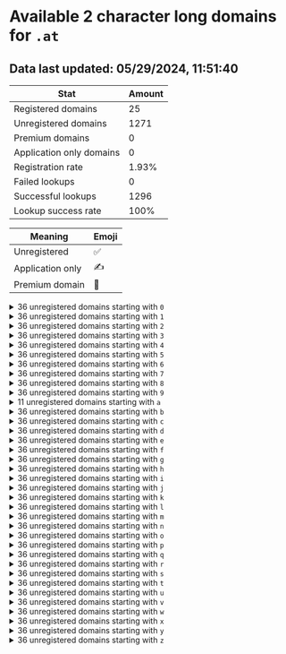 # Available 2 character long domains for `.at`

## Data last updated: 05/29/2024, 11:51:40

|Stat|Amount|
|--|--|
|Registered domains|25|
|Unregistered domains|1271|
|Premium domains|0|
|Application only domains|0|
|Registration rate|1.93%|
|Failed lookups|0|
|Successful lookups|1296|
|Lookup success rate|100%|


|Meaning|Emoji|
|--|--|
|Unregistered|:white_check_mark:|
|Application only|:writing_hand:|
|Premium domain|:gem:|

<details>
<summary>36 unregistered domains starting with <bold><code>0</code></bold></summary>

|Type|Domain|
|--|--|
|:white_check_mark:|`00.at`|
|:white_check_mark:|`01.at`|
|:white_check_mark:|`02.at`|
|:white_check_mark:|`03.at`|
|:white_check_mark:|`04.at`|
|:white_check_mark:|`05.at`|
|:white_check_mark:|`06.at`|
|:white_check_mark:|`07.at`|
|:white_check_mark:|`08.at`|
|:white_check_mark:|`09.at`|
|:white_check_mark:|`0a.at`|
|:white_check_mark:|`0b.at`|
|:white_check_mark:|`0c.at`|
|:white_check_mark:|`0d.at`|
|:white_check_mark:|`0e.at`|
|:white_check_mark:|`0f.at`|
|:white_check_mark:|`0g.at`|
|:white_check_mark:|`0h.at`|
|:white_check_mark:|`0i.at`|
|:white_check_mark:|`0j.at`|
|:white_check_mark:|`0k.at`|
|:white_check_mark:|`0l.at`|
|:white_check_mark:|`0m.at`|
|:white_check_mark:|`0n.at`|
|:white_check_mark:|`0o.at`|
|:white_check_mark:|`0p.at`|
|:white_check_mark:|`0q.at`|
|:white_check_mark:|`0r.at`|
|:white_check_mark:|`0s.at`|
|:white_check_mark:|`0t.at`|
|:white_check_mark:|`0u.at`|
|:white_check_mark:|`0v.at`|
|:white_check_mark:|`0w.at`|
|:white_check_mark:|`0x.at`|
|:white_check_mark:|`0y.at`|
|:white_check_mark:|`0z.at`|
</details>
<details>
<summary>36 unregistered domains starting with <bold><code>1</code></bold></summary>

|Type|Domain|
|--|--|
|:white_check_mark:|`10.at`|
|:white_check_mark:|`11.at`|
|:white_check_mark:|`12.at`|
|:white_check_mark:|`13.at`|
|:white_check_mark:|`14.at`|
|:white_check_mark:|`15.at`|
|:white_check_mark:|`16.at`|
|:white_check_mark:|`17.at`|
|:white_check_mark:|`18.at`|
|:white_check_mark:|`19.at`|
|:white_check_mark:|`1a.at`|
|:white_check_mark:|`1b.at`|
|:white_check_mark:|`1c.at`|
|:white_check_mark:|`1d.at`|
|:white_check_mark:|`1e.at`|
|:white_check_mark:|`1f.at`|
|:white_check_mark:|`1g.at`|
|:white_check_mark:|`1h.at`|
|:white_check_mark:|`1i.at`|
|:white_check_mark:|`1j.at`|
|:white_check_mark:|`1k.at`|
|:white_check_mark:|`1l.at`|
|:white_check_mark:|`1m.at`|
|:white_check_mark:|`1n.at`|
|:white_check_mark:|`1o.at`|
|:white_check_mark:|`1p.at`|
|:white_check_mark:|`1q.at`|
|:white_check_mark:|`1r.at`|
|:white_check_mark:|`1s.at`|
|:white_check_mark:|`1t.at`|
|:white_check_mark:|`1u.at`|
|:white_check_mark:|`1v.at`|
|:white_check_mark:|`1w.at`|
|:white_check_mark:|`1x.at`|
|:white_check_mark:|`1y.at`|
|:white_check_mark:|`1z.at`|
</details>
<details>
<summary>36 unregistered domains starting with <bold><code>2</code></bold></summary>

|Type|Domain|
|--|--|
|:white_check_mark:|`20.at`|
|:white_check_mark:|`21.at`|
|:white_check_mark:|`22.at`|
|:white_check_mark:|`23.at`|
|:white_check_mark:|`24.at`|
|:white_check_mark:|`25.at`|
|:white_check_mark:|`26.at`|
|:white_check_mark:|`27.at`|
|:white_check_mark:|`28.at`|
|:white_check_mark:|`29.at`|
|:white_check_mark:|`2a.at`|
|:white_check_mark:|`2b.at`|
|:white_check_mark:|`2c.at`|
|:white_check_mark:|`2d.at`|
|:white_check_mark:|`2e.at`|
|:white_check_mark:|`2f.at`|
|:white_check_mark:|`2g.at`|
|:white_check_mark:|`2h.at`|
|:white_check_mark:|`2i.at`|
|:white_check_mark:|`2j.at`|
|:white_check_mark:|`2k.at`|
|:white_check_mark:|`2l.at`|
|:white_check_mark:|`2m.at`|
|:white_check_mark:|`2n.at`|
|:white_check_mark:|`2o.at`|
|:white_check_mark:|`2p.at`|
|:white_check_mark:|`2q.at`|
|:white_check_mark:|`2r.at`|
|:white_check_mark:|`2s.at`|
|:white_check_mark:|`2t.at`|
|:white_check_mark:|`2u.at`|
|:white_check_mark:|`2v.at`|
|:white_check_mark:|`2w.at`|
|:white_check_mark:|`2x.at`|
|:white_check_mark:|`2y.at`|
|:white_check_mark:|`2z.at`|
</details>
<details>
<summary>36 unregistered domains starting with <bold><code>3</code></bold></summary>

|Type|Domain|
|--|--|
|:white_check_mark:|`30.at`|
|:white_check_mark:|`31.at`|
|:white_check_mark:|`32.at`|
|:white_check_mark:|`33.at`|
|:white_check_mark:|`34.at`|
|:white_check_mark:|`35.at`|
|:white_check_mark:|`36.at`|
|:white_check_mark:|`37.at`|
|:white_check_mark:|`38.at`|
|:white_check_mark:|`39.at`|
|:white_check_mark:|`3a.at`|
|:white_check_mark:|`3b.at`|
|:white_check_mark:|`3c.at`|
|:white_check_mark:|`3d.at`|
|:white_check_mark:|`3e.at`|
|:white_check_mark:|`3f.at`|
|:white_check_mark:|`3g.at`|
|:white_check_mark:|`3h.at`|
|:white_check_mark:|`3i.at`|
|:white_check_mark:|`3j.at`|
|:white_check_mark:|`3k.at`|
|:white_check_mark:|`3l.at`|
|:white_check_mark:|`3m.at`|
|:white_check_mark:|`3n.at`|
|:white_check_mark:|`3o.at`|
|:white_check_mark:|`3p.at`|
|:white_check_mark:|`3q.at`|
|:white_check_mark:|`3r.at`|
|:white_check_mark:|`3s.at`|
|:white_check_mark:|`3t.at`|
|:white_check_mark:|`3u.at`|
|:white_check_mark:|`3v.at`|
|:white_check_mark:|`3w.at`|
|:white_check_mark:|`3x.at`|
|:white_check_mark:|`3y.at`|
|:white_check_mark:|`3z.at`|
</details>
<details>
<summary>36 unregistered domains starting with <bold><code>4</code></bold></summary>

|Type|Domain|
|--|--|
|:white_check_mark:|`40.at`|
|:white_check_mark:|`41.at`|
|:white_check_mark:|`42.at`|
|:white_check_mark:|`43.at`|
|:white_check_mark:|`44.at`|
|:white_check_mark:|`45.at`|
|:white_check_mark:|`46.at`|
|:white_check_mark:|`47.at`|
|:white_check_mark:|`48.at`|
|:white_check_mark:|`49.at`|
|:white_check_mark:|`4a.at`|
|:white_check_mark:|`4b.at`|
|:white_check_mark:|`4c.at`|
|:white_check_mark:|`4d.at`|
|:white_check_mark:|`4e.at`|
|:white_check_mark:|`4f.at`|
|:white_check_mark:|`4g.at`|
|:white_check_mark:|`4h.at`|
|:white_check_mark:|`4i.at`|
|:white_check_mark:|`4j.at`|
|:white_check_mark:|`4k.at`|
|:white_check_mark:|`4l.at`|
|:white_check_mark:|`4m.at`|
|:white_check_mark:|`4n.at`|
|:white_check_mark:|`4o.at`|
|:white_check_mark:|`4p.at`|
|:white_check_mark:|`4q.at`|
|:white_check_mark:|`4r.at`|
|:white_check_mark:|`4s.at`|
|:white_check_mark:|`4t.at`|
|:white_check_mark:|`4u.at`|
|:white_check_mark:|`4v.at`|
|:white_check_mark:|`4w.at`|
|:white_check_mark:|`4x.at`|
|:white_check_mark:|`4y.at`|
|:white_check_mark:|`4z.at`|
</details>
<details>
<summary>36 unregistered domains starting with <bold><code>5</code></bold></summary>

|Type|Domain|
|--|--|
|:white_check_mark:|`50.at`|
|:white_check_mark:|`51.at`|
|:white_check_mark:|`52.at`|
|:white_check_mark:|`53.at`|
|:white_check_mark:|`54.at`|
|:white_check_mark:|`55.at`|
|:white_check_mark:|`56.at`|
|:white_check_mark:|`57.at`|
|:white_check_mark:|`58.at`|
|:white_check_mark:|`59.at`|
|:white_check_mark:|`5a.at`|
|:white_check_mark:|`5b.at`|
|:white_check_mark:|`5c.at`|
|:white_check_mark:|`5d.at`|
|:white_check_mark:|`5e.at`|
|:white_check_mark:|`5f.at`|
|:white_check_mark:|`5g.at`|
|:white_check_mark:|`5h.at`|
|:white_check_mark:|`5i.at`|
|:white_check_mark:|`5j.at`|
|:white_check_mark:|`5k.at`|
|:white_check_mark:|`5l.at`|
|:white_check_mark:|`5m.at`|
|:white_check_mark:|`5n.at`|
|:white_check_mark:|`5o.at`|
|:white_check_mark:|`5p.at`|
|:white_check_mark:|`5q.at`|
|:white_check_mark:|`5r.at`|
|:white_check_mark:|`5s.at`|
|:white_check_mark:|`5t.at`|
|:white_check_mark:|`5u.at`|
|:white_check_mark:|`5v.at`|
|:white_check_mark:|`5w.at`|
|:white_check_mark:|`5x.at`|
|:white_check_mark:|`5y.at`|
|:white_check_mark:|`5z.at`|
</details>
<details>
<summary>36 unregistered domains starting with <bold><code>6</code></bold></summary>

|Type|Domain|
|--|--|
|:white_check_mark:|`60.at`|
|:white_check_mark:|`61.at`|
|:white_check_mark:|`62.at`|
|:white_check_mark:|`63.at`|
|:white_check_mark:|`64.at`|
|:white_check_mark:|`65.at`|
|:white_check_mark:|`66.at`|
|:white_check_mark:|`67.at`|
|:white_check_mark:|`68.at`|
|:white_check_mark:|`69.at`|
|:white_check_mark:|`6a.at`|
|:white_check_mark:|`6b.at`|
|:white_check_mark:|`6c.at`|
|:white_check_mark:|`6d.at`|
|:white_check_mark:|`6e.at`|
|:white_check_mark:|`6f.at`|
|:white_check_mark:|`6g.at`|
|:white_check_mark:|`6h.at`|
|:white_check_mark:|`6i.at`|
|:white_check_mark:|`6j.at`|
|:white_check_mark:|`6k.at`|
|:white_check_mark:|`6l.at`|
|:white_check_mark:|`6m.at`|
|:white_check_mark:|`6n.at`|
|:white_check_mark:|`6o.at`|
|:white_check_mark:|`6p.at`|
|:white_check_mark:|`6q.at`|
|:white_check_mark:|`6r.at`|
|:white_check_mark:|`6s.at`|
|:white_check_mark:|`6t.at`|
|:white_check_mark:|`6u.at`|
|:white_check_mark:|`6v.at`|
|:white_check_mark:|`6w.at`|
|:white_check_mark:|`6x.at`|
|:white_check_mark:|`6y.at`|
|:white_check_mark:|`6z.at`|
</details>
<details>
<summary>36 unregistered domains starting with <bold><code>7</code></bold></summary>

|Type|Domain|
|--|--|
|:white_check_mark:|`70.at`|
|:white_check_mark:|`71.at`|
|:white_check_mark:|`72.at`|
|:white_check_mark:|`73.at`|
|:white_check_mark:|`74.at`|
|:white_check_mark:|`75.at`|
|:white_check_mark:|`76.at`|
|:white_check_mark:|`77.at`|
|:white_check_mark:|`78.at`|
|:white_check_mark:|`79.at`|
|:white_check_mark:|`7a.at`|
|:white_check_mark:|`7b.at`|
|:white_check_mark:|`7c.at`|
|:white_check_mark:|`7d.at`|
|:white_check_mark:|`7e.at`|
|:white_check_mark:|`7f.at`|
|:white_check_mark:|`7g.at`|
|:white_check_mark:|`7h.at`|
|:white_check_mark:|`7i.at`|
|:white_check_mark:|`7j.at`|
|:white_check_mark:|`7k.at`|
|:white_check_mark:|`7l.at`|
|:white_check_mark:|`7m.at`|
|:white_check_mark:|`7n.at`|
|:white_check_mark:|`7o.at`|
|:white_check_mark:|`7p.at`|
|:white_check_mark:|`7q.at`|
|:white_check_mark:|`7r.at`|
|:white_check_mark:|`7s.at`|
|:white_check_mark:|`7t.at`|
|:white_check_mark:|`7u.at`|
|:white_check_mark:|`7v.at`|
|:white_check_mark:|`7w.at`|
|:white_check_mark:|`7x.at`|
|:white_check_mark:|`7y.at`|
|:white_check_mark:|`7z.at`|
</details>
<details>
<summary>36 unregistered domains starting with <bold><code>8</code></bold></summary>

|Type|Domain|
|--|--|
|:white_check_mark:|`80.at`|
|:white_check_mark:|`81.at`|
|:white_check_mark:|`82.at`|
|:white_check_mark:|`83.at`|
|:white_check_mark:|`84.at`|
|:white_check_mark:|`85.at`|
|:white_check_mark:|`86.at`|
|:white_check_mark:|`87.at`|
|:white_check_mark:|`88.at`|
|:white_check_mark:|`89.at`|
|:white_check_mark:|`8a.at`|
|:white_check_mark:|`8b.at`|
|:white_check_mark:|`8c.at`|
|:white_check_mark:|`8d.at`|
|:white_check_mark:|`8e.at`|
|:white_check_mark:|`8f.at`|
|:white_check_mark:|`8g.at`|
|:white_check_mark:|`8h.at`|
|:white_check_mark:|`8i.at`|
|:white_check_mark:|`8j.at`|
|:white_check_mark:|`8k.at`|
|:white_check_mark:|`8l.at`|
|:white_check_mark:|`8m.at`|
|:white_check_mark:|`8n.at`|
|:white_check_mark:|`8o.at`|
|:white_check_mark:|`8p.at`|
|:white_check_mark:|`8q.at`|
|:white_check_mark:|`8r.at`|
|:white_check_mark:|`8s.at`|
|:white_check_mark:|`8t.at`|
|:white_check_mark:|`8u.at`|
|:white_check_mark:|`8v.at`|
|:white_check_mark:|`8w.at`|
|:white_check_mark:|`8x.at`|
|:white_check_mark:|`8y.at`|
|:white_check_mark:|`8z.at`|
</details>
<details>
<summary>36 unregistered domains starting with <bold><code>9</code></bold></summary>

|Type|Domain|
|--|--|
|:white_check_mark:|`90.at`|
|:white_check_mark:|`91.at`|
|:white_check_mark:|`92.at`|
|:white_check_mark:|`93.at`|
|:white_check_mark:|`94.at`|
|:white_check_mark:|`95.at`|
|:white_check_mark:|`96.at`|
|:white_check_mark:|`97.at`|
|:white_check_mark:|`98.at`|
|:white_check_mark:|`99.at`|
|:white_check_mark:|`9a.at`|
|:white_check_mark:|`9b.at`|
|:white_check_mark:|`9c.at`|
|:white_check_mark:|`9d.at`|
|:white_check_mark:|`9e.at`|
|:white_check_mark:|`9f.at`|
|:white_check_mark:|`9g.at`|
|:white_check_mark:|`9h.at`|
|:white_check_mark:|`9i.at`|
|:white_check_mark:|`9j.at`|
|:white_check_mark:|`9k.at`|
|:white_check_mark:|`9l.at`|
|:white_check_mark:|`9m.at`|
|:white_check_mark:|`9n.at`|
|:white_check_mark:|`9o.at`|
|:white_check_mark:|`9p.at`|
|:white_check_mark:|`9q.at`|
|:white_check_mark:|`9r.at`|
|:white_check_mark:|`9s.at`|
|:white_check_mark:|`9t.at`|
|:white_check_mark:|`9u.at`|
|:white_check_mark:|`9v.at`|
|:white_check_mark:|`9w.at`|
|:white_check_mark:|`9x.at`|
|:white_check_mark:|`9y.at`|
|:white_check_mark:|`9z.at`|
</details>
<details>
<summary>11 unregistered domains starting with <bold><code>a</code></bold></summary>

|Type|Domain|
|--|--|
|:white_check_mark:|`a0.at`|
|:white_check_mark:|`a1.at`|
|:white_check_mark:|`a2.at`|
|:white_check_mark:|`a3.at`|
|:white_check_mark:|`a4.at`|
|:white_check_mark:|`a5.at`|
|:white_check_mark:|`a6.at`|
|:white_check_mark:|`a7.at`|
|:white_check_mark:|`a8.at`|
|:white_check_mark:|`a9.at`|
|:white_check_mark:|`az.at`|
</details>
<details>
<summary>36 unregistered domains starting with <bold><code>b</code></bold></summary>

|Type|Domain|
|--|--|
|:white_check_mark:|`b0.at`|
|:white_check_mark:|`b1.at`|
|:white_check_mark:|`b2.at`|
|:white_check_mark:|`b3.at`|
|:white_check_mark:|`b4.at`|
|:white_check_mark:|`b5.at`|
|:white_check_mark:|`b6.at`|
|:white_check_mark:|`b7.at`|
|:white_check_mark:|`b8.at`|
|:white_check_mark:|`b9.at`|
|:white_check_mark:|`ba.at`|
|:white_check_mark:|`bb.at`|
|:white_check_mark:|`bc.at`|
|:white_check_mark:|`bd.at`|
|:white_check_mark:|`be.at`|
|:white_check_mark:|`bf.at`|
|:white_check_mark:|`bg.at`|
|:white_check_mark:|`bh.at`|
|:white_check_mark:|`bi.at`|
|:white_check_mark:|`bj.at`|
|:white_check_mark:|`bk.at`|
|:white_check_mark:|`bl.at`|
|:white_check_mark:|`bm.at`|
|:white_check_mark:|`bn.at`|
|:white_check_mark:|`bo.at`|
|:white_check_mark:|`bp.at`|
|:white_check_mark:|`bq.at`|
|:white_check_mark:|`br.at`|
|:white_check_mark:|`bs.at`|
|:white_check_mark:|`bt.at`|
|:white_check_mark:|`bu.at`|
|:white_check_mark:|`bv.at`|
|:white_check_mark:|`bw.at`|
|:white_check_mark:|`bx.at`|
|:white_check_mark:|`by.at`|
|:white_check_mark:|`bz.at`|
</details>
<details>
<summary>36 unregistered domains starting with <bold><code>c</code></bold></summary>

|Type|Domain|
|--|--|
|:white_check_mark:|`c0.at`|
|:white_check_mark:|`c1.at`|
|:white_check_mark:|`c2.at`|
|:white_check_mark:|`c3.at`|
|:white_check_mark:|`c4.at`|
|:white_check_mark:|`c5.at`|
|:white_check_mark:|`c6.at`|
|:white_check_mark:|`c7.at`|
|:white_check_mark:|`c8.at`|
|:white_check_mark:|`c9.at`|
|:white_check_mark:|`ca.at`|
|:white_check_mark:|`cb.at`|
|:white_check_mark:|`cc.at`|
|:white_check_mark:|`cd.at`|
|:white_check_mark:|`ce.at`|
|:white_check_mark:|`cf.at`|
|:white_check_mark:|`cg.at`|
|:white_check_mark:|`ch.at`|
|:white_check_mark:|`ci.at`|
|:white_check_mark:|`cj.at`|
|:white_check_mark:|`ck.at`|
|:white_check_mark:|`cl.at`|
|:white_check_mark:|`cm.at`|
|:white_check_mark:|`cn.at`|
|:white_check_mark:|`co.at`|
|:white_check_mark:|`cp.at`|
|:white_check_mark:|`cq.at`|
|:white_check_mark:|`cr.at`|
|:white_check_mark:|`cs.at`|
|:white_check_mark:|`ct.at`|
|:white_check_mark:|`cu.at`|
|:white_check_mark:|`cv.at`|
|:white_check_mark:|`cw.at`|
|:white_check_mark:|`cx.at`|
|:white_check_mark:|`cy.at`|
|:white_check_mark:|`cz.at`|
</details>
<details>
<summary>36 unregistered domains starting with <bold><code>d</code></bold></summary>

|Type|Domain|
|--|--|
|:white_check_mark:|`d0.at`|
|:white_check_mark:|`d1.at`|
|:white_check_mark:|`d2.at`|
|:white_check_mark:|`d3.at`|
|:white_check_mark:|`d4.at`|
|:white_check_mark:|`d5.at`|
|:white_check_mark:|`d6.at`|
|:white_check_mark:|`d7.at`|
|:white_check_mark:|`d8.at`|
|:white_check_mark:|`d9.at`|
|:white_check_mark:|`da.at`|
|:white_check_mark:|`db.at`|
|:white_check_mark:|`dc.at`|
|:white_check_mark:|`dd.at`|
|:white_check_mark:|`de.at`|
|:white_check_mark:|`df.at`|
|:white_check_mark:|`dg.at`|
|:white_check_mark:|`dh.at`|
|:white_check_mark:|`di.at`|
|:white_check_mark:|`dj.at`|
|:white_check_mark:|`dk.at`|
|:white_check_mark:|`dl.at`|
|:white_check_mark:|`dm.at`|
|:white_check_mark:|`dn.at`|
|:white_check_mark:|`do.at`|
|:white_check_mark:|`dp.at`|
|:white_check_mark:|`dq.at`|
|:white_check_mark:|`dr.at`|
|:white_check_mark:|`ds.at`|
|:white_check_mark:|`dt.at`|
|:white_check_mark:|`du.at`|
|:white_check_mark:|`dv.at`|
|:white_check_mark:|`dw.at`|
|:white_check_mark:|`dx.at`|
|:white_check_mark:|`dy.at`|
|:white_check_mark:|`dz.at`|
</details>
<details>
<summary>36 unregistered domains starting with <bold><code>e</code></bold></summary>

|Type|Domain|
|--|--|
|:white_check_mark:|`e0.at`|
|:white_check_mark:|`e1.at`|
|:white_check_mark:|`e2.at`|
|:white_check_mark:|`e3.at`|
|:white_check_mark:|`e4.at`|
|:white_check_mark:|`e5.at`|
|:white_check_mark:|`e6.at`|
|:white_check_mark:|`e7.at`|
|:white_check_mark:|`e8.at`|
|:white_check_mark:|`e9.at`|
|:white_check_mark:|`ea.at`|
|:white_check_mark:|`eb.at`|
|:white_check_mark:|`ec.at`|
|:white_check_mark:|`ed.at`|
|:white_check_mark:|`ee.at`|
|:white_check_mark:|`ef.at`|
|:white_check_mark:|`eg.at`|
|:white_check_mark:|`eh.at`|
|:white_check_mark:|`ei.at`|
|:white_check_mark:|`ej.at`|
|:white_check_mark:|`ek.at`|
|:white_check_mark:|`el.at`|
|:white_check_mark:|`em.at`|
|:white_check_mark:|`en.at`|
|:white_check_mark:|`eo.at`|
|:white_check_mark:|`ep.at`|
|:white_check_mark:|`eq.at`|
|:white_check_mark:|`er.at`|
|:white_check_mark:|`es.at`|
|:white_check_mark:|`et.at`|
|:white_check_mark:|`eu.at`|
|:white_check_mark:|`ev.at`|
|:white_check_mark:|`ew.at`|
|:white_check_mark:|`ex.at`|
|:white_check_mark:|`ey.at`|
|:white_check_mark:|`ez.at`|
</details>
<details>
<summary>36 unregistered domains starting with <bold><code>f</code></bold></summary>

|Type|Domain|
|--|--|
|:white_check_mark:|`f0.at`|
|:white_check_mark:|`f1.at`|
|:white_check_mark:|`f2.at`|
|:white_check_mark:|`f3.at`|
|:white_check_mark:|`f4.at`|
|:white_check_mark:|`f5.at`|
|:white_check_mark:|`f6.at`|
|:white_check_mark:|`f7.at`|
|:white_check_mark:|`f8.at`|
|:white_check_mark:|`f9.at`|
|:white_check_mark:|`fa.at`|
|:white_check_mark:|`fb.at`|
|:white_check_mark:|`fc.at`|
|:white_check_mark:|`fd.at`|
|:white_check_mark:|`fe.at`|
|:white_check_mark:|`ff.at`|
|:white_check_mark:|`fg.at`|
|:white_check_mark:|`fh.at`|
|:white_check_mark:|`fi.at`|
|:white_check_mark:|`fj.at`|
|:white_check_mark:|`fk.at`|
|:white_check_mark:|`fl.at`|
|:white_check_mark:|`fm.at`|
|:white_check_mark:|`fn.at`|
|:white_check_mark:|`fo.at`|
|:white_check_mark:|`fp.at`|
|:white_check_mark:|`fq.at`|
|:white_check_mark:|`fr.at`|
|:white_check_mark:|`fs.at`|
|:white_check_mark:|`ft.at`|
|:white_check_mark:|`fu.at`|
|:white_check_mark:|`fv.at`|
|:white_check_mark:|`fw.at`|
|:white_check_mark:|`fx.at`|
|:white_check_mark:|`fy.at`|
|:white_check_mark:|`fz.at`|
</details>
<details>
<summary>36 unregistered domains starting with <bold><code>g</code></bold></summary>

|Type|Domain|
|--|--|
|:white_check_mark:|`g0.at`|
|:white_check_mark:|`g1.at`|
|:white_check_mark:|`g2.at`|
|:white_check_mark:|`g3.at`|
|:white_check_mark:|`g4.at`|
|:white_check_mark:|`g5.at`|
|:white_check_mark:|`g6.at`|
|:white_check_mark:|`g7.at`|
|:white_check_mark:|`g8.at`|
|:white_check_mark:|`g9.at`|
|:white_check_mark:|`ga.at`|
|:white_check_mark:|`gb.at`|
|:white_check_mark:|`gc.at`|
|:white_check_mark:|`gd.at`|
|:white_check_mark:|`ge.at`|
|:white_check_mark:|`gf.at`|
|:white_check_mark:|`gg.at`|
|:white_check_mark:|`gh.at`|
|:white_check_mark:|`gi.at`|
|:white_check_mark:|`gj.at`|
|:white_check_mark:|`gk.at`|
|:white_check_mark:|`gl.at`|
|:white_check_mark:|`gm.at`|
|:white_check_mark:|`gn.at`|
|:white_check_mark:|`go.at`|
|:white_check_mark:|`gp.at`|
|:white_check_mark:|`gq.at`|
|:white_check_mark:|`gr.at`|
|:white_check_mark:|`gs.at`|
|:white_check_mark:|`gt.at`|
|:white_check_mark:|`gu.at`|
|:white_check_mark:|`gv.at`|
|:white_check_mark:|`gw.at`|
|:white_check_mark:|`gx.at`|
|:white_check_mark:|`gy.at`|
|:white_check_mark:|`gz.at`|
</details>
<details>
<summary>36 unregistered domains starting with <bold><code>h</code></bold></summary>

|Type|Domain|
|--|--|
|:white_check_mark:|`h0.at`|
|:white_check_mark:|`h1.at`|
|:white_check_mark:|`h2.at`|
|:white_check_mark:|`h3.at`|
|:white_check_mark:|`h4.at`|
|:white_check_mark:|`h5.at`|
|:white_check_mark:|`h6.at`|
|:white_check_mark:|`h7.at`|
|:white_check_mark:|`h8.at`|
|:white_check_mark:|`h9.at`|
|:white_check_mark:|`ha.at`|
|:white_check_mark:|`hb.at`|
|:white_check_mark:|`hc.at`|
|:white_check_mark:|`hd.at`|
|:white_check_mark:|`he.at`|
|:white_check_mark:|`hf.at`|
|:white_check_mark:|`hg.at`|
|:white_check_mark:|`hh.at`|
|:white_check_mark:|`hi.at`|
|:white_check_mark:|`hj.at`|
|:white_check_mark:|`hk.at`|
|:white_check_mark:|`hl.at`|
|:white_check_mark:|`hm.at`|
|:white_check_mark:|`hn.at`|
|:white_check_mark:|`ho.at`|
|:white_check_mark:|`hp.at`|
|:white_check_mark:|`hq.at`|
|:white_check_mark:|`hr.at`|
|:white_check_mark:|`hs.at`|
|:white_check_mark:|`ht.at`|
|:white_check_mark:|`hu.at`|
|:white_check_mark:|`hv.at`|
|:white_check_mark:|`hw.at`|
|:white_check_mark:|`hx.at`|
|:white_check_mark:|`hy.at`|
|:white_check_mark:|`hz.at`|
</details>
<details>
<summary>36 unregistered domains starting with <bold><code>i</code></bold></summary>

|Type|Domain|
|--|--|
|:white_check_mark:|`i0.at`|
|:white_check_mark:|`i1.at`|
|:white_check_mark:|`i2.at`|
|:white_check_mark:|`i3.at`|
|:white_check_mark:|`i4.at`|
|:white_check_mark:|`i5.at`|
|:white_check_mark:|`i6.at`|
|:white_check_mark:|`i7.at`|
|:white_check_mark:|`i8.at`|
|:white_check_mark:|`i9.at`|
|:white_check_mark:|`ia.at`|
|:white_check_mark:|`ib.at`|
|:white_check_mark:|`ic.at`|
|:white_check_mark:|`id.at`|
|:white_check_mark:|`ie.at`|
|:white_check_mark:|`if.at`|
|:white_check_mark:|`ig.at`|
|:white_check_mark:|`ih.at`|
|:white_check_mark:|`ii.at`|
|:white_check_mark:|`ij.at`|
|:white_check_mark:|`ik.at`|
|:white_check_mark:|`il.at`|
|:white_check_mark:|`im.at`|
|:white_check_mark:|`in.at`|
|:white_check_mark:|`io.at`|
|:white_check_mark:|`ip.at`|
|:white_check_mark:|`iq.at`|
|:white_check_mark:|`ir.at`|
|:white_check_mark:|`is.at`|
|:white_check_mark:|`it.at`|
|:white_check_mark:|`iu.at`|
|:white_check_mark:|`iv.at`|
|:white_check_mark:|`iw.at`|
|:white_check_mark:|`ix.at`|
|:white_check_mark:|`iy.at`|
|:white_check_mark:|`iz.at`|
</details>
<details>
<summary>36 unregistered domains starting with <bold><code>j</code></bold></summary>

|Type|Domain|
|--|--|
|:white_check_mark:|`j0.at`|
|:white_check_mark:|`j1.at`|
|:white_check_mark:|`j2.at`|
|:white_check_mark:|`j3.at`|
|:white_check_mark:|`j4.at`|
|:white_check_mark:|`j5.at`|
|:white_check_mark:|`j6.at`|
|:white_check_mark:|`j7.at`|
|:white_check_mark:|`j8.at`|
|:white_check_mark:|`j9.at`|
|:white_check_mark:|`ja.at`|
|:white_check_mark:|`jb.at`|
|:white_check_mark:|`jc.at`|
|:white_check_mark:|`jd.at`|
|:white_check_mark:|`je.at`|
|:white_check_mark:|`jf.at`|
|:white_check_mark:|`jg.at`|
|:white_check_mark:|`jh.at`|
|:white_check_mark:|`ji.at`|
|:white_check_mark:|`jj.at`|
|:white_check_mark:|`jk.at`|
|:white_check_mark:|`jl.at`|
|:white_check_mark:|`jm.at`|
|:white_check_mark:|`jn.at`|
|:white_check_mark:|`jo.at`|
|:white_check_mark:|`jp.at`|
|:white_check_mark:|`jq.at`|
|:white_check_mark:|`jr.at`|
|:white_check_mark:|`js.at`|
|:white_check_mark:|`jt.at`|
|:white_check_mark:|`ju.at`|
|:white_check_mark:|`jv.at`|
|:white_check_mark:|`jw.at`|
|:white_check_mark:|`jx.at`|
|:white_check_mark:|`jy.at`|
|:white_check_mark:|`jz.at`|
</details>
<details>
<summary>36 unregistered domains starting with <bold><code>k</code></bold></summary>

|Type|Domain|
|--|--|
|:white_check_mark:|`k0.at`|
|:white_check_mark:|`k1.at`|
|:white_check_mark:|`k2.at`|
|:white_check_mark:|`k3.at`|
|:white_check_mark:|`k4.at`|
|:white_check_mark:|`k5.at`|
|:white_check_mark:|`k6.at`|
|:white_check_mark:|`k7.at`|
|:white_check_mark:|`k8.at`|
|:white_check_mark:|`k9.at`|
|:white_check_mark:|`ka.at`|
|:white_check_mark:|`kb.at`|
|:white_check_mark:|`kc.at`|
|:white_check_mark:|`kd.at`|
|:white_check_mark:|`ke.at`|
|:white_check_mark:|`kf.at`|
|:white_check_mark:|`kg.at`|
|:white_check_mark:|`kh.at`|
|:white_check_mark:|`ki.at`|
|:white_check_mark:|`kj.at`|
|:white_check_mark:|`kk.at`|
|:white_check_mark:|`kl.at`|
|:white_check_mark:|`km.at`|
|:white_check_mark:|`kn.at`|
|:white_check_mark:|`ko.at`|
|:white_check_mark:|`kp.at`|
|:white_check_mark:|`kq.at`|
|:white_check_mark:|`kr.at`|
|:white_check_mark:|`ks.at`|
|:white_check_mark:|`kt.at`|
|:white_check_mark:|`ku.at`|
|:white_check_mark:|`kv.at`|
|:white_check_mark:|`kw.at`|
|:white_check_mark:|`kx.at`|
|:white_check_mark:|`ky.at`|
|:white_check_mark:|`kz.at`|
</details>
<details>
<summary>36 unregistered domains starting with <bold><code>l</code></bold></summary>

|Type|Domain|
|--|--|
|:white_check_mark:|`l0.at`|
|:white_check_mark:|`l1.at`|
|:white_check_mark:|`l2.at`|
|:white_check_mark:|`l3.at`|
|:white_check_mark:|`l4.at`|
|:white_check_mark:|`l5.at`|
|:white_check_mark:|`l6.at`|
|:white_check_mark:|`l7.at`|
|:white_check_mark:|`l8.at`|
|:white_check_mark:|`l9.at`|
|:white_check_mark:|`la.at`|
|:white_check_mark:|`lb.at`|
|:white_check_mark:|`lc.at`|
|:white_check_mark:|`ld.at`|
|:white_check_mark:|`le.at`|
|:white_check_mark:|`lf.at`|
|:white_check_mark:|`lg.at`|
|:white_check_mark:|`lh.at`|
|:white_check_mark:|`li.at`|
|:white_check_mark:|`lj.at`|
|:white_check_mark:|`lk.at`|
|:white_check_mark:|`ll.at`|
|:white_check_mark:|`lm.at`|
|:white_check_mark:|`ln.at`|
|:white_check_mark:|`lo.at`|
|:white_check_mark:|`lp.at`|
|:white_check_mark:|`lq.at`|
|:white_check_mark:|`lr.at`|
|:white_check_mark:|`ls.at`|
|:white_check_mark:|`lt.at`|
|:white_check_mark:|`lu.at`|
|:white_check_mark:|`lv.at`|
|:white_check_mark:|`lw.at`|
|:white_check_mark:|`lx.at`|
|:white_check_mark:|`ly.at`|
|:white_check_mark:|`lz.at`|
</details>
<details>
<summary>36 unregistered domains starting with <bold><code>m</code></bold></summary>

|Type|Domain|
|--|--|
|:white_check_mark:|`m0.at`|
|:white_check_mark:|`m1.at`|
|:white_check_mark:|`m2.at`|
|:white_check_mark:|`m3.at`|
|:white_check_mark:|`m4.at`|
|:white_check_mark:|`m5.at`|
|:white_check_mark:|`m6.at`|
|:white_check_mark:|`m7.at`|
|:white_check_mark:|`m8.at`|
|:white_check_mark:|`m9.at`|
|:white_check_mark:|`ma.at`|
|:white_check_mark:|`mb.at`|
|:white_check_mark:|`mc.at`|
|:white_check_mark:|`md.at`|
|:white_check_mark:|`me.at`|
|:white_check_mark:|`mf.at`|
|:white_check_mark:|`mg.at`|
|:white_check_mark:|`mh.at`|
|:white_check_mark:|`mi.at`|
|:white_check_mark:|`mj.at`|
|:white_check_mark:|`mk.at`|
|:white_check_mark:|`ml.at`|
|:white_check_mark:|`mm.at`|
|:white_check_mark:|`mn.at`|
|:white_check_mark:|`mo.at`|
|:white_check_mark:|`mp.at`|
|:white_check_mark:|`mq.at`|
|:white_check_mark:|`mr.at`|
|:white_check_mark:|`ms.at`|
|:white_check_mark:|`mt.at`|
|:white_check_mark:|`mu.at`|
|:white_check_mark:|`mv.at`|
|:white_check_mark:|`mw.at`|
|:white_check_mark:|`mx.at`|
|:white_check_mark:|`my.at`|
|:white_check_mark:|`mz.at`|
</details>
<details>
<summary>36 unregistered domains starting with <bold><code>n</code></bold></summary>

|Type|Domain|
|--|--|
|:white_check_mark:|`n0.at`|
|:white_check_mark:|`n1.at`|
|:white_check_mark:|`n2.at`|
|:white_check_mark:|`n3.at`|
|:white_check_mark:|`n4.at`|
|:white_check_mark:|`n5.at`|
|:white_check_mark:|`n6.at`|
|:white_check_mark:|`n7.at`|
|:white_check_mark:|`n8.at`|
|:white_check_mark:|`n9.at`|
|:white_check_mark:|`na.at`|
|:white_check_mark:|`nb.at`|
|:white_check_mark:|`nc.at`|
|:white_check_mark:|`nd.at`|
|:white_check_mark:|`ne.at`|
|:white_check_mark:|`nf.at`|
|:white_check_mark:|`ng.at`|
|:white_check_mark:|`nh.at`|
|:white_check_mark:|`ni.at`|
|:white_check_mark:|`nj.at`|
|:white_check_mark:|`nk.at`|
|:white_check_mark:|`nl.at`|
|:white_check_mark:|`nm.at`|
|:white_check_mark:|`nn.at`|
|:white_check_mark:|`no.at`|
|:white_check_mark:|`np.at`|
|:white_check_mark:|`nq.at`|
|:white_check_mark:|`nr.at`|
|:white_check_mark:|`ns.at`|
|:white_check_mark:|`nt.at`|
|:white_check_mark:|`nu.at`|
|:white_check_mark:|`nv.at`|
|:white_check_mark:|`nw.at`|
|:white_check_mark:|`nx.at`|
|:white_check_mark:|`ny.at`|
|:white_check_mark:|`nz.at`|
</details>
<details>
<summary>36 unregistered domains starting with <bold><code>o</code></bold></summary>

|Type|Domain|
|--|--|
|:white_check_mark:|`o0.at`|
|:white_check_mark:|`o1.at`|
|:white_check_mark:|`o2.at`|
|:white_check_mark:|`o3.at`|
|:white_check_mark:|`o4.at`|
|:white_check_mark:|`o5.at`|
|:white_check_mark:|`o6.at`|
|:white_check_mark:|`o7.at`|
|:white_check_mark:|`o8.at`|
|:white_check_mark:|`o9.at`|
|:white_check_mark:|`oa.at`|
|:white_check_mark:|`ob.at`|
|:white_check_mark:|`oc.at`|
|:white_check_mark:|`od.at`|
|:white_check_mark:|`oe.at`|
|:white_check_mark:|`of.at`|
|:white_check_mark:|`og.at`|
|:white_check_mark:|`oh.at`|
|:white_check_mark:|`oi.at`|
|:white_check_mark:|`oj.at`|
|:white_check_mark:|`ok.at`|
|:white_check_mark:|`ol.at`|
|:white_check_mark:|`om.at`|
|:white_check_mark:|`on.at`|
|:white_check_mark:|`oo.at`|
|:white_check_mark:|`op.at`|
|:white_check_mark:|`oq.at`|
|:white_check_mark:|`or.at`|
|:white_check_mark:|`os.at`|
|:white_check_mark:|`ot.at`|
|:white_check_mark:|`ou.at`|
|:white_check_mark:|`ov.at`|
|:white_check_mark:|`ow.at`|
|:white_check_mark:|`ox.at`|
|:white_check_mark:|`oy.at`|
|:white_check_mark:|`oz.at`|
</details>
<details>
<summary>36 unregistered domains starting with <bold><code>p</code></bold></summary>

|Type|Domain|
|--|--|
|:white_check_mark:|`p0.at`|
|:white_check_mark:|`p1.at`|
|:white_check_mark:|`p2.at`|
|:white_check_mark:|`p3.at`|
|:white_check_mark:|`p4.at`|
|:white_check_mark:|`p5.at`|
|:white_check_mark:|`p6.at`|
|:white_check_mark:|`p7.at`|
|:white_check_mark:|`p8.at`|
|:white_check_mark:|`p9.at`|
|:white_check_mark:|`pa.at`|
|:white_check_mark:|`pb.at`|
|:white_check_mark:|`pc.at`|
|:white_check_mark:|`pd.at`|
|:white_check_mark:|`pe.at`|
|:white_check_mark:|`pf.at`|
|:white_check_mark:|`pg.at`|
|:white_check_mark:|`ph.at`|
|:white_check_mark:|`pi.at`|
|:white_check_mark:|`pj.at`|
|:white_check_mark:|`pk.at`|
|:white_check_mark:|`pl.at`|
|:white_check_mark:|`pm.at`|
|:white_check_mark:|`pn.at`|
|:white_check_mark:|`po.at`|
|:white_check_mark:|`pp.at`|
|:white_check_mark:|`pq.at`|
|:white_check_mark:|`pr.at`|
|:white_check_mark:|`ps.at`|
|:white_check_mark:|`pt.at`|
|:white_check_mark:|`pu.at`|
|:white_check_mark:|`pv.at`|
|:white_check_mark:|`pw.at`|
|:white_check_mark:|`px.at`|
|:white_check_mark:|`py.at`|
|:white_check_mark:|`pz.at`|
</details>
<details>
<summary>36 unregistered domains starting with <bold><code>q</code></bold></summary>

|Type|Domain|
|--|--|
|:white_check_mark:|`q0.at`|
|:white_check_mark:|`q1.at`|
|:white_check_mark:|`q2.at`|
|:white_check_mark:|`q3.at`|
|:white_check_mark:|`q4.at`|
|:white_check_mark:|`q5.at`|
|:white_check_mark:|`q6.at`|
|:white_check_mark:|`q7.at`|
|:white_check_mark:|`q8.at`|
|:white_check_mark:|`q9.at`|
|:white_check_mark:|`qa.at`|
|:white_check_mark:|`qb.at`|
|:white_check_mark:|`qc.at`|
|:white_check_mark:|`qd.at`|
|:white_check_mark:|`qe.at`|
|:white_check_mark:|`qf.at`|
|:white_check_mark:|`qg.at`|
|:white_check_mark:|`qh.at`|
|:white_check_mark:|`qi.at`|
|:white_check_mark:|`qj.at`|
|:white_check_mark:|`qk.at`|
|:white_check_mark:|`ql.at`|
|:white_check_mark:|`qm.at`|
|:white_check_mark:|`qn.at`|
|:white_check_mark:|`qo.at`|
|:white_check_mark:|`qp.at`|
|:white_check_mark:|`qq.at`|
|:white_check_mark:|`qr.at`|
|:white_check_mark:|`qs.at`|
|:white_check_mark:|`qt.at`|
|:white_check_mark:|`qu.at`|
|:white_check_mark:|`qv.at`|
|:white_check_mark:|`qw.at`|
|:white_check_mark:|`qx.at`|
|:white_check_mark:|`qy.at`|
|:white_check_mark:|`qz.at`|
</details>
<details>
<summary>36 unregistered domains starting with <bold><code>r</code></bold></summary>

|Type|Domain|
|--|--|
|:white_check_mark:|`r0.at`|
|:white_check_mark:|`r1.at`|
|:white_check_mark:|`r2.at`|
|:white_check_mark:|`r3.at`|
|:white_check_mark:|`r4.at`|
|:white_check_mark:|`r5.at`|
|:white_check_mark:|`r6.at`|
|:white_check_mark:|`r7.at`|
|:white_check_mark:|`r8.at`|
|:white_check_mark:|`r9.at`|
|:white_check_mark:|`ra.at`|
|:white_check_mark:|`rb.at`|
|:white_check_mark:|`rc.at`|
|:white_check_mark:|`rd.at`|
|:white_check_mark:|`re.at`|
|:white_check_mark:|`rf.at`|
|:white_check_mark:|`rg.at`|
|:white_check_mark:|`rh.at`|
|:white_check_mark:|`ri.at`|
|:white_check_mark:|`rj.at`|
|:white_check_mark:|`rk.at`|
|:white_check_mark:|`rl.at`|
|:white_check_mark:|`rm.at`|
|:white_check_mark:|`rn.at`|
|:white_check_mark:|`ro.at`|
|:white_check_mark:|`rp.at`|
|:white_check_mark:|`rq.at`|
|:white_check_mark:|`rr.at`|
|:white_check_mark:|`rs.at`|
|:white_check_mark:|`rt.at`|
|:white_check_mark:|`ru.at`|
|:white_check_mark:|`rv.at`|
|:white_check_mark:|`rw.at`|
|:white_check_mark:|`rx.at`|
|:white_check_mark:|`ry.at`|
|:white_check_mark:|`rz.at`|
</details>
<details>
<summary>36 unregistered domains starting with <bold><code>s</code></bold></summary>

|Type|Domain|
|--|--|
|:white_check_mark:|`s0.at`|
|:white_check_mark:|`s1.at`|
|:white_check_mark:|`s2.at`|
|:white_check_mark:|`s3.at`|
|:white_check_mark:|`s4.at`|
|:white_check_mark:|`s5.at`|
|:white_check_mark:|`s6.at`|
|:white_check_mark:|`s7.at`|
|:white_check_mark:|`s8.at`|
|:white_check_mark:|`s9.at`|
|:white_check_mark:|`sa.at`|
|:white_check_mark:|`sb.at`|
|:white_check_mark:|`sc.at`|
|:white_check_mark:|`sd.at`|
|:white_check_mark:|`se.at`|
|:white_check_mark:|`sf.at`|
|:white_check_mark:|`sg.at`|
|:white_check_mark:|`sh.at`|
|:white_check_mark:|`si.at`|
|:white_check_mark:|`sj.at`|
|:white_check_mark:|`sk.at`|
|:white_check_mark:|`sl.at`|
|:white_check_mark:|`sm.at`|
|:white_check_mark:|`sn.at`|
|:white_check_mark:|`so.at`|
|:white_check_mark:|`sp.at`|
|:white_check_mark:|`sq.at`|
|:white_check_mark:|`sr.at`|
|:white_check_mark:|`ss.at`|
|:white_check_mark:|`st.at`|
|:white_check_mark:|`su.at`|
|:white_check_mark:|`sv.at`|
|:white_check_mark:|`sw.at`|
|:white_check_mark:|`sx.at`|
|:white_check_mark:|`sy.at`|
|:white_check_mark:|`sz.at`|
</details>
<details>
<summary>36 unregistered domains starting with <bold><code>t</code></bold></summary>

|Type|Domain|
|--|--|
|:white_check_mark:|`t0.at`|
|:white_check_mark:|`t1.at`|
|:white_check_mark:|`t2.at`|
|:white_check_mark:|`t3.at`|
|:white_check_mark:|`t4.at`|
|:white_check_mark:|`t5.at`|
|:white_check_mark:|`t6.at`|
|:white_check_mark:|`t7.at`|
|:white_check_mark:|`t8.at`|
|:white_check_mark:|`t9.at`|
|:white_check_mark:|`ta.at`|
|:white_check_mark:|`tb.at`|
|:white_check_mark:|`tc.at`|
|:white_check_mark:|`td.at`|
|:white_check_mark:|`te.at`|
|:white_check_mark:|`tf.at`|
|:white_check_mark:|`tg.at`|
|:white_check_mark:|`th.at`|
|:white_check_mark:|`ti.at`|
|:white_check_mark:|`tj.at`|
|:white_check_mark:|`tk.at`|
|:white_check_mark:|`tl.at`|
|:white_check_mark:|`tm.at`|
|:white_check_mark:|`tn.at`|
|:white_check_mark:|`to.at`|
|:white_check_mark:|`tp.at`|
|:white_check_mark:|`tq.at`|
|:white_check_mark:|`tr.at`|
|:white_check_mark:|`ts.at`|
|:white_check_mark:|`tt.at`|
|:white_check_mark:|`tu.at`|
|:white_check_mark:|`tv.at`|
|:white_check_mark:|`tw.at`|
|:white_check_mark:|`tx.at`|
|:white_check_mark:|`ty.at`|
|:white_check_mark:|`tz.at`|
</details>
<details>
<summary>36 unregistered domains starting with <bold><code>u</code></bold></summary>

|Type|Domain|
|--|--|
|:white_check_mark:|`u0.at`|
|:white_check_mark:|`u1.at`|
|:white_check_mark:|`u2.at`|
|:white_check_mark:|`u3.at`|
|:white_check_mark:|`u4.at`|
|:white_check_mark:|`u5.at`|
|:white_check_mark:|`u6.at`|
|:white_check_mark:|`u7.at`|
|:white_check_mark:|`u8.at`|
|:white_check_mark:|`u9.at`|
|:white_check_mark:|`ua.at`|
|:white_check_mark:|`ub.at`|
|:white_check_mark:|`uc.at`|
|:white_check_mark:|`ud.at`|
|:white_check_mark:|`ue.at`|
|:white_check_mark:|`uf.at`|
|:white_check_mark:|`ug.at`|
|:white_check_mark:|`uh.at`|
|:white_check_mark:|`ui.at`|
|:white_check_mark:|`uj.at`|
|:white_check_mark:|`uk.at`|
|:white_check_mark:|`ul.at`|
|:white_check_mark:|`um.at`|
|:white_check_mark:|`un.at`|
|:white_check_mark:|`uo.at`|
|:white_check_mark:|`up.at`|
|:white_check_mark:|`uq.at`|
|:white_check_mark:|`ur.at`|
|:white_check_mark:|`us.at`|
|:white_check_mark:|`ut.at`|
|:white_check_mark:|`uu.at`|
|:white_check_mark:|`uv.at`|
|:white_check_mark:|`uw.at`|
|:white_check_mark:|`ux.at`|
|:white_check_mark:|`uy.at`|
|:white_check_mark:|`uz.at`|
</details>
<details>
<summary>36 unregistered domains starting with <bold><code>v</code></bold></summary>

|Type|Domain|
|--|--|
|:white_check_mark:|`v0.at`|
|:white_check_mark:|`v1.at`|
|:white_check_mark:|`v2.at`|
|:white_check_mark:|`v3.at`|
|:white_check_mark:|`v4.at`|
|:white_check_mark:|`v5.at`|
|:white_check_mark:|`v6.at`|
|:white_check_mark:|`v7.at`|
|:white_check_mark:|`v8.at`|
|:white_check_mark:|`v9.at`|
|:white_check_mark:|`va.at`|
|:white_check_mark:|`vb.at`|
|:white_check_mark:|`vc.at`|
|:white_check_mark:|`vd.at`|
|:white_check_mark:|`ve.at`|
|:white_check_mark:|`vf.at`|
|:white_check_mark:|`vg.at`|
|:white_check_mark:|`vh.at`|
|:white_check_mark:|`vi.at`|
|:white_check_mark:|`vj.at`|
|:white_check_mark:|`vk.at`|
|:white_check_mark:|`vl.at`|
|:white_check_mark:|`vm.at`|
|:white_check_mark:|`vn.at`|
|:white_check_mark:|`vo.at`|
|:white_check_mark:|`vp.at`|
|:white_check_mark:|`vq.at`|
|:white_check_mark:|`vr.at`|
|:white_check_mark:|`vs.at`|
|:white_check_mark:|`vt.at`|
|:white_check_mark:|`vu.at`|
|:white_check_mark:|`vv.at`|
|:white_check_mark:|`vw.at`|
|:white_check_mark:|`vx.at`|
|:white_check_mark:|`vy.at`|
|:white_check_mark:|`vz.at`|
</details>
<details>
<summary>36 unregistered domains starting with <bold><code>w</code></bold></summary>

|Type|Domain|
|--|--|
|:white_check_mark:|`w0.at`|
|:white_check_mark:|`w1.at`|
|:white_check_mark:|`w2.at`|
|:white_check_mark:|`w3.at`|
|:white_check_mark:|`w4.at`|
|:white_check_mark:|`w5.at`|
|:white_check_mark:|`w6.at`|
|:white_check_mark:|`w7.at`|
|:white_check_mark:|`w8.at`|
|:white_check_mark:|`w9.at`|
|:white_check_mark:|`wa.at`|
|:white_check_mark:|`wb.at`|
|:white_check_mark:|`wc.at`|
|:white_check_mark:|`wd.at`|
|:white_check_mark:|`we.at`|
|:white_check_mark:|`wf.at`|
|:white_check_mark:|`wg.at`|
|:white_check_mark:|`wh.at`|
|:white_check_mark:|`wi.at`|
|:white_check_mark:|`wj.at`|
|:white_check_mark:|`wk.at`|
|:white_check_mark:|`wl.at`|
|:white_check_mark:|`wm.at`|
|:white_check_mark:|`wn.at`|
|:white_check_mark:|`wo.at`|
|:white_check_mark:|`wp.at`|
|:white_check_mark:|`wq.at`|
|:white_check_mark:|`wr.at`|
|:white_check_mark:|`ws.at`|
|:white_check_mark:|`wt.at`|
|:white_check_mark:|`wu.at`|
|:white_check_mark:|`wv.at`|
|:white_check_mark:|`ww.at`|
|:white_check_mark:|`wx.at`|
|:white_check_mark:|`wy.at`|
|:white_check_mark:|`wz.at`|
</details>
<details>
<summary>36 unregistered domains starting with <bold><code>x</code></bold></summary>

|Type|Domain|
|--|--|
|:white_check_mark:|`x0.at`|
|:white_check_mark:|`x1.at`|
|:white_check_mark:|`x2.at`|
|:white_check_mark:|`x3.at`|
|:white_check_mark:|`x4.at`|
|:white_check_mark:|`x5.at`|
|:white_check_mark:|`x6.at`|
|:white_check_mark:|`x7.at`|
|:white_check_mark:|`x8.at`|
|:white_check_mark:|`x9.at`|
|:white_check_mark:|`xa.at`|
|:white_check_mark:|`xb.at`|
|:white_check_mark:|`xc.at`|
|:white_check_mark:|`xd.at`|
|:white_check_mark:|`xe.at`|
|:white_check_mark:|`xf.at`|
|:white_check_mark:|`xg.at`|
|:white_check_mark:|`xh.at`|
|:white_check_mark:|`xi.at`|
|:white_check_mark:|`xj.at`|
|:white_check_mark:|`xk.at`|
|:white_check_mark:|`xl.at`|
|:white_check_mark:|`xm.at`|
|:white_check_mark:|`xn.at`|
|:white_check_mark:|`xo.at`|
|:white_check_mark:|`xp.at`|
|:white_check_mark:|`xq.at`|
|:white_check_mark:|`xr.at`|
|:white_check_mark:|`xs.at`|
|:white_check_mark:|`xt.at`|
|:white_check_mark:|`xu.at`|
|:white_check_mark:|`xv.at`|
|:white_check_mark:|`xw.at`|
|:white_check_mark:|`xx.at`|
|:white_check_mark:|`xy.at`|
|:white_check_mark:|`xz.at`|
</details>
<details>
<summary>36 unregistered domains starting with <bold><code>y</code></bold></summary>

|Type|Domain|
|--|--|
|:white_check_mark:|`y0.at`|
|:white_check_mark:|`y1.at`|
|:white_check_mark:|`y2.at`|
|:white_check_mark:|`y3.at`|
|:white_check_mark:|`y4.at`|
|:white_check_mark:|`y5.at`|
|:white_check_mark:|`y6.at`|
|:white_check_mark:|`y7.at`|
|:white_check_mark:|`y8.at`|
|:white_check_mark:|`y9.at`|
|:white_check_mark:|`ya.at`|
|:white_check_mark:|`yb.at`|
|:white_check_mark:|`yc.at`|
|:white_check_mark:|`yd.at`|
|:white_check_mark:|`ye.at`|
|:white_check_mark:|`yf.at`|
|:white_check_mark:|`yg.at`|
|:white_check_mark:|`yh.at`|
|:white_check_mark:|`yi.at`|
|:white_check_mark:|`yj.at`|
|:white_check_mark:|`yk.at`|
|:white_check_mark:|`yl.at`|
|:white_check_mark:|`ym.at`|
|:white_check_mark:|`yn.at`|
|:white_check_mark:|`yo.at`|
|:white_check_mark:|`yp.at`|
|:white_check_mark:|`yq.at`|
|:white_check_mark:|`yr.at`|
|:white_check_mark:|`ys.at`|
|:white_check_mark:|`yt.at`|
|:white_check_mark:|`yu.at`|
|:white_check_mark:|`yv.at`|
|:white_check_mark:|`yw.at`|
|:white_check_mark:|`yx.at`|
|:white_check_mark:|`yy.at`|
|:white_check_mark:|`yz.at`|
</details>
<details>
<summary>36 unregistered domains starting with <bold><code>z</code></bold></summary>

|Type|Domain|
|--|--|
|:white_check_mark:|`z0.at`|
|:white_check_mark:|`z1.at`|
|:white_check_mark:|`z2.at`|
|:white_check_mark:|`z3.at`|
|:white_check_mark:|`z4.at`|
|:white_check_mark:|`z5.at`|
|:white_check_mark:|`z6.at`|
|:white_check_mark:|`z7.at`|
|:white_check_mark:|`z8.at`|
|:white_check_mark:|`z9.at`|
|:white_check_mark:|`za.at`|
|:white_check_mark:|`zb.at`|
|:white_check_mark:|`zc.at`|
|:white_check_mark:|`zd.at`|
|:white_check_mark:|`ze.at`|
|:white_check_mark:|`zf.at`|
|:white_check_mark:|`zg.at`|
|:white_check_mark:|`zh.at`|
|:white_check_mark:|`zi.at`|
|:white_check_mark:|`zj.at`|
|:white_check_mark:|`zk.at`|
|:white_check_mark:|`zl.at`|
|:white_check_mark:|`zm.at`|
|:white_check_mark:|`zn.at`|
|:white_check_mark:|`zo.at`|
|:white_check_mark:|`zp.at`|
|:white_check_mark:|`zq.at`|
|:white_check_mark:|`zr.at`|
|:white_check_mark:|`zs.at`|
|:white_check_mark:|`zt.at`|
|:white_check_mark:|`zu.at`|
|:white_check_mark:|`zv.at`|
|:white_check_mark:|`zw.at`|
|:white_check_mark:|`zx.at`|
|:white_check_mark:|`zy.at`|
|:white_check_mark:|`zz.at`|
</details>